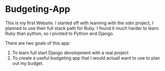 # Budgeting-App

This is my first Website. I started off with learning with the odin project, I planned to use their full stack path for Ruby. I found it much harder to learn Ruby than python, so I pivoted to Python and Django. 

There are two goals of this app:
1. To learn full start Django devolopment with a real project
2. To create a useful budgeting app that I would actuall want to use to plan out my budget. 